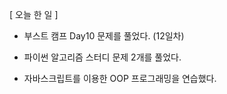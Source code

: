 [ 오늘 한 일 ]


- 부스트 캠프 Day10 문제를 풀었다. (12일차)


- 파이썬 알고리즘 스터디 문제 2개를 풀었다.


- 자바스크립트를 이용한 OOP 프로그래밍을 연습했다.
